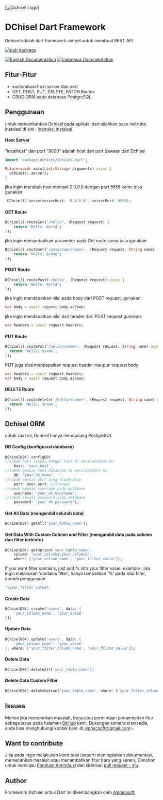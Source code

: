 [![Dchisel Logo](https://i.ibb.co/vhgkzNH/DChisel-1.png)]

# DChisel Dart Framework  
Dchisel adalah dart framework simpel untuk membuat REST API

[![pub package](https://img.shields.io/pub/v/dchisel.svg)](https://pub.dev/packages/dchisel) 

[![English Documentation](https://img.shields.io/badge/LANGUAGE-ENGLISH-blue)](https://github.com/alalawy/DChisel/blob/master/README.md) [![Indonesia Documentation](https://img.shields.io/badge/LANGUAGE-INDONESIA-blue)](https://github.com/alalawy/DChisel/blob/master/README.id-ID.md)

## Fitur-Fitur

* kustomisasi host server dan port
* GET, POST, PUT, DELETE, PATCH Routes
* CRUD ORM pada database PostgreSQL

## Penggunaan

untuk menambahkan Dchisel pada aplikasi dart silahkan baca instruksi instalasi di sini : [instruksi instalasi](https://pub.dev/packages/dchisel/install)

#### Host Server

"localhost" dan port "8000" adalah host dan port bawaan dari Dchisel

```dart
import 'package:dchisel/dchisel.dart';

Future<void> main(List<String> arguments) async {
  DChisel().serve();
}
```

jika ingin merubah host menjadi 0.0.0.0 dengan port 5555 kamu bisa gunakan:

```dart
 DChisel().serve(serverHost: '0.0.0.0', serverPort: 5555);
```

#### GET Route
```dart
DChisel().routeGet('/hello', (Request request) {
    return 'Hello, World';
});
```
jika ingin menambahkan parameter pada Get route kamu bisa gunakan:

```dart
DChisel().routeGet('/getparam/<name>', (Request request, String name) {
    return 'Hello, $name';
});
```

#### POST Route
```dart
DChisel().routePost('/hello', (Request request) async {
    return 'Hello, World';
});
```
jika ingin mendapatkan nilai pada body dari POST request, gunakan:
```dart
var body = await request.body.asJson;
```
jika ingin mendapatkan nilai dari header dari POST request gunakan:
```dart
var headers = await request.headers;
```
#### PUT Route
```dart
DChisel().routePut('/hello/<name>', (Request request, String name) async {
  return 'Hello, $name';
});
```
PUT juga bisa mendapatkan request header maupun request body 
```dart
var headers = await request.headers;
var body = await request.body.asJson;
```
#### DELETE Route 
```dart
DChisel().routeDelete('/hello/<name>', (Request request, String name) async {
  return 'Hello, $name';
});
```

## Dchisel ORM
untuk saat ini, Dchisel hanya mendukung PostgreSQL

#### DB Config (konfigurasi database)
```dart
DChiselDB().configDB(
///ubah host sesuai dengan host di environtment-mu
    host: 'your_host',
///ubah sesuai nama database di environtment-mu
    db: 'your_db_name',
///ubah sesuai port yang digubnakan
    port: your_port, //integer
///ubah sesuai username pada database
    username: 'your_db_username',
///ubah sesuai password pada database
    password: 'your_db_password');
```
#### Get All Data (mengambil seluruh data)
```dart
DChiselDB().getAll('your_table_name');
```
#### Get Data With Custom Column and Filter (mengambil data pada column dan filter tertentu)
```dart
DChiselDB().getOption('your_table_name', 
    column: 'your_column1,your_column2', 
    where: ['your_column_name', 'your_filter_value']);
```
If you want filter contains, just add % into your filter value, example :
jika ingin melakukan 'contains filter', hanya tambahkan '%' pada nilai filter, contoh penggunaan:
```dart
'%your_filter_value%'
```

#### Create Data
```dart
DChiselDB().create('users', data: {
    'your_column_name': 'your_value'
});
```

#### Update Data
```dart
DChiselDB().update('users', data: {
    'your_column_name': 'your_value'
}, where: ['your_filter_column_name', 'your_filter_value']);
```

#### Delete Data
```dart
DChiselDB().deleteAll('your_table_name');
```

#### Delete Data Custom Filter
```dart
DChiselDB().deleteOption('your_table_name', where: ['your_filter_column_name', 'your_filter_value']);
```

## Issues

Mohon jika menemukan masalah, bugs atau permintaan penambahan fitur sebaga issue pada halaman [GitHub](https://github.com/alalawy/DChisel/issues) kami. Dukungan komersial tersedia, anda bisa menghubungi kontak kami di alphacsoft@gmail.com>.


## Want to contribute

Jika anda ingin melakukan kontribusi (seperti meningkatkan dokumentasi, memecahkan masalah atau menambahkan fitur baru yang keren), Dimohon untuk meninjau [Panduan Kontribusi](../CONTRIBUTING.md) dan kirimkan [pull request - mu](https://github.com/alalawy/DChisel/pulls).

## Author

Framework Dchisel untuk Dart ini dikembangkan oleh [Alphacsoft](https://alphacsoft.com).
